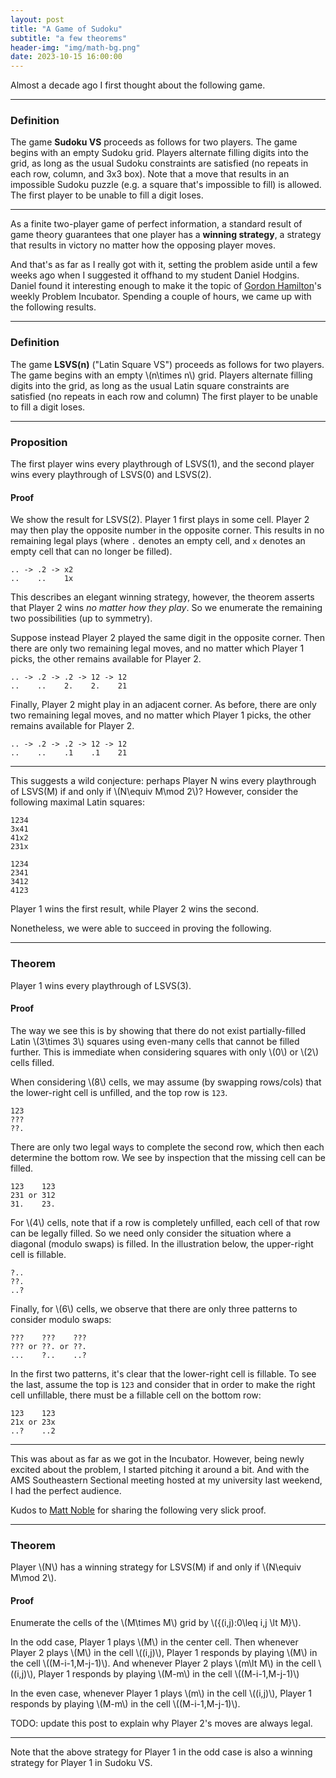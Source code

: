 ```yaml
---
layout: post
title: "A Game of Sudoku"
subtitle: "a few theorems"
header-img: "img/math-bg.png"
date: 2023-10-15 16:00:00
---
```


Almost a decade ago I first thought about the following game.

---

### Definition

The game **Sudoku VS** proceeds as follows for two players.
The game begins with an empty Sudoku grid. Players alternate
filling digits into the grid, as long as the usual Sudoku
constraints are satisfied (no repeats in each row, column,
and 3x3 box). Note that a move that results in an impossible
Sudoku puzzle (e.g. a square that's impossible to fill)
is allowed. The first player to be unable to fill a digit
loses.

---

As a finite two-player game of perfect information, a standard
result of game theory guarantees that one player has a
**winning strategy**, a strategy that results in victory no
matter how the opposing player moves.

And that's as far as I really got with it, setting the problem
aside until a few weeks ago when I suggested it offhand to
my student Daniel Hodgins. Daniel found it interesting enough
to make it the topic of
[Gordon Hamilton](2023-10-14-ams-sectional-session-notes.md)'s
weekly Problem Incubator. Spending a couple of hours, we
came up with the following results.

---

### Definition

The game **LSVS(n)** ("Latin Square VS") proceeds as follows
for two players. The game begins with an empty \\(n\times n\\) grid.
Players alternate
filling digits into the grid, as long as the usual Latin square
constraints are satisfied (no repeats in each row and column)
The first player to be unable to fill a digit
loses.

---

### Proposition

The first player wins every playthrough of LSVS(1), and the
second player wins every playthrough of LSVS(0) and LSVS(2).

#### Proof

We show the result for LSVS(2). Player 1 first plays in
some cell. Player 2 may then play the opposite number in
the opposite corner. This results in no remaining legal plays
(where `.` denotes an empty cell, and
 `x` denotes an empty cell that can no longer be filled).

```
.. -> .2 -> x2
..    ..    1x
```

This describes an elegant winning strategy, however, the theorem
asserts that Player 2 wins *no matter how they play*. So we enumerate
the remaining two possibilities (up to symmetry).

Suppose instead Player 2 played the same digit in the opposite
corner. Then there are only two remaining legal moves, and
no matter which Player 1 picks, the other remains available for
Player 2.

```
.. -> .2 -> .2 -> 12 -> 12
..    ..    2.    2.    21
```

Finally, Player 2 might play in an adjacent corner.
As before, there are only two remaining legal moves, and
no matter which Player 1 picks, the other remains available for
Player 2.

```
.. -> .2 -> .2 -> 12 -> 12
..    ..    .1    .1    21
```

---

This suggests a wild conjecture: perhaps Player N wins every
playthrough of LSVS(M) if and only if \\(N\equiv M\mod 2\\)? However, consider
the following maximal Latin squares:

```
1234
3x41
41x2
231x
```

```
1234
2341
3412
4123
```

Player 1 wins the first result, while Player 2 wins
the second.

Nonetheless, we were able to succeed in proving the following.

---

### Theorem

Player 1 wins every playthrough of LSVS(3).

#### Proof

The way we see this is by showing that there do
not exist partially-filled Latin \\(3\times 3\\)
squares using even-many cells that cannot be filled
further.
This is immediate when considering squares with only
\\(0\\) or \\(2\\) cells filled.

When considering \\(8\\) cells, we may assume (by
swapping rows/cols) that the lower-right cell
is unfilled, and the top row is `123`.

```
123
???
??.
```

There are only two legal ways to complete the second
row, which then each determine the bottom row. We
see by inspection that the missing cell can be filled.

```
123    123
231 or 312
31.    23.
```

For \\(4\\) cells, note that if a row is completely unfilled,
each cell of that row can be legally filled. So we need only
consider the situation where a diagonal (modulo swaps) is
filled. In the illustration below, the upper-right cell
is fillable.

```
?..
??.
..?
```

Finally, for \\(6\\) cells, we observe that there are only
three patterns to consider modulo swaps:

```
???    ???    ???
??? or ??. or ??.
...    ?..    ..?
```

In the first two patterns, it's clear that the lower-right
cell is fillable. To see the last, assume the top is `123`
and consider that in order to make the right cell unfillable,
there must be a fillable cell on the bottom row:

```
123    123
21x or 23x
..?    ..2
```

---

This was about as far as we got in the Incubator.
However, being newly excited about the problem, I
started pitching it around a bit. And with the AMS
Southeastern Sectional meeting hosted at my university
last weekend, I had the perfect audience.

Kudos to [Matt Noble](https://www.mga.edu/directory/people.php?name=noble-matthew)
for sharing the following very slick proof.

---

### Theorem

Player \\(N\\) has a winning strategy for LSVS(M)
if and only if \\(N\equiv M\mod 2\\).

#### Proof

Enumerate the cells of the \\(M\times M\\) grid by
\\(\{(i,j):0\leq i,j \lt M\}\\).

In the odd case, Player 1 plays \\(M\\) in the center
cell. Then whenever Player 2 plays \\(M\\) in the cell
\\((i,j)\\), Player 1 responds by playing \\(M\\) in the
cell \\((M-i-1,M-j-1)\\). And whenever Player 2 plays
\\(m\lt M\\) in the cell \\((i,j)\\), Player 1 responds
by playing \\(M-m\\) in the cell \\((M-i-1,M-j-1)\\)

In the even case, whenever Player 1 plays \\(m\\) in the cell
\\((i,j)\\), Player 1 responds by playing \\(M-m\\) in the
cell \\((M-i-1,M-j-1)\\).

TODO: update this post to explain why Player 2's moves
are always legal.

---

Note that the above strategy for Player 1 in the odd case
is also a winning strategy for Player 1 in Sudoku VS.